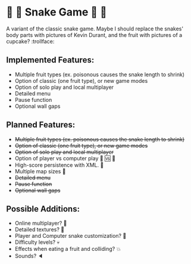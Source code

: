 # :snake: :cherries: Snake Game :cherries: :snake: 
A variant of the classic snake game.
Maybe I should replace the snakes' body parts with pictures of Kevin Durant, and the fruit with pictures of a cupcake? :trollface:

## Implemented Features:
  * Multiple fruit types (ex. poisonous causes the snake length to shrink)
  * Option of classic (one fruit type), or new game modes
  * Option of solo play and local multiplayer
  * Detailed menu
  * Pause function
  * Optional wall gaps

## Planned Features:
  * ~~Multiple fruit types (ex. poisonous causes the snake length to shrink)~~
  * ~~Option of classic (one fruit type), or new game modes~~
  * ~~Option of solo play and local multiplayer~~
  * Option of player vs computer play :runner: :vs: :robot:
  * High-score persistence with XML. :floppy_disk:
  * Multiple map sizes :page_facing_up:
  * ~~Detailed menu~~
  * ~~Pause function~~
  * ~~Optional wall gaps~~
 
## Possible Additions:

  * Online multiplayer? :signal_strength:
  * Detailed textures? :art:
  * Player and Computer snake customization? :wrench:
  * Difficulty levels? :skull:
  * Effects when eating a fruit and colliding? :boom:
  * Sounds? :speaker:
